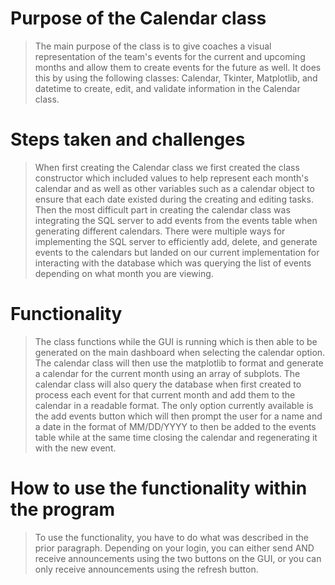 # Purpose of the Calendar class
> The main purpose of the class is to give coaches a visual representation of the team's events for the current and upcoming months and allow them to create events for the future as well.
> It does this by using the following classes: Calendar, Tkinter, Matplotlib, and datetime to create, edit, and validate information in the Calendar class.

# Steps taken and challenges
> When first creating the Calendar class we first created the class constructor which included values to help represent each month's calendar and as well as other variables such as a calendar object to ensure that each date existed during the creating and editing tasks.
> Then the most difficult part in creating the calendar class was integrating the SQL server to add events from the events table when generating different calendars. There were multiple ways for implementing the SQL server to efficiently 
> add, delete, and generate events to the calendars but landed on our current implementation for interacting with the database which was querying the list of events depending on what month you are viewing. 

# Functionality
> The class functions while the GUI is running which is then able to be generated on the main dashboard when selecting the calendar option. The calendar class will then use the matplotlib to format and generate a calendar for the current month using an array of subplots.
> The calendar class will also query the database when first created to process each event for that current month and add them to the calendar in a readable format.
> The only option currently available is the add events button which will then prompt the user for a name and a date in the format of MM/DD/YYYY to then be added to the events table while at the same time closing the calendar and regenerating it with the new event.

# How to use the functionality within the program
> To use the functionality, you have to do what was described in the prior paragraph. Depending on your login, you can either send AND receive announcements using the two buttons on the GUI, or you can only receive announcements using the refresh button.
